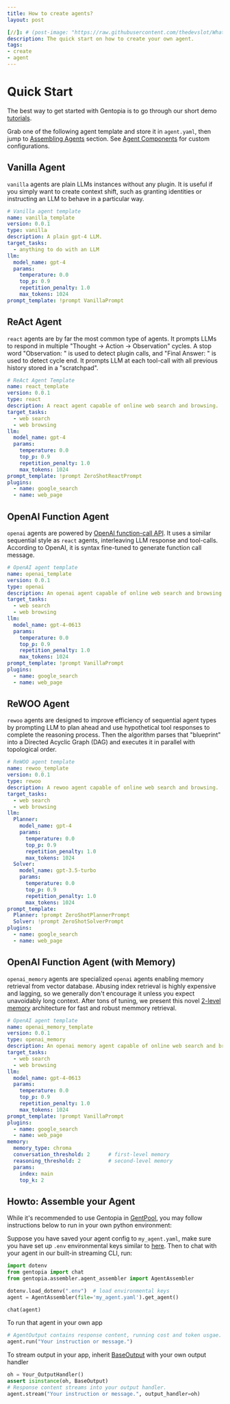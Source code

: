```yaml
---
title: How to create agents?
layout: post

[//]: # (post-image: "https://raw.githubusercontent.com/thedevslot/WhatATheme/master/assets/images/What%20is%20Jekyll%20and%20How%20to%20use%20it.png?token=AHMQUELVG36IDSA4SZEZ5P26Z64IW")
description: The quick start on how to create your own agent.
tags:
- create
- agent
---
```

# Quick Start
The best way to get started with Gentopia is to go through our short demo [tutorials](https://www.youtube.com/playlist?list=PLZ2Bx-k4vH2dyvW9md5SHx4GBQOGoIJWr).

Grab one of the following agent template and store it in `agent.yaml`, then jump to [Assembling Agents](quick_start.md#howto-assemble-your-agent) section. 
See [Agent Components](agent_components.md) for custom configurations.

## Vanilla Agent
`vanilla` agents are plain LLMs instances without any plugin. 
It is useful if you simply want to create context shift, such as granting identities or instructing an LLM to behave in a particular way.

```yaml
# Vanilla agent template
name: vanilla_template
version: 0.0.1
type: vanilla
description: A plain gpt-4 LLM.
target_tasks:
  - anything to do with an LLM 
llm:
  model_name: gpt-4
  params:
    temperature: 0.0
    top_p: 0.9
    repetition_penalty: 1.0
    max_tokens: 1024
prompt_template: !prompt VanillaPrompt

```

## ReAct Agent
`react` agents are by far the most common type of agents. It prompts LLMs to respond in multiple "Thought -> Action -> Observation" cycles.
A stop word "Observation: " is used to detect plugin calls, and "Final Answer: " is used to detect cycle end.
It prompts LLM at each tool-call with all previous history stored in a "scratchpad". 

```yaml
# ReAct Agent Template
name: react_template
version: 0.0.1
type: react
description: A react agent capable of online web search and browsing.
target_tasks:
  - web search
  - web browsing
llm:
  model_name: gpt-4
  params:
    temperature: 0.0
    top_p: 0.9
    repetition_penalty: 1.0
    max_tokens: 1024
prompt_template: !prompt ZeroShotReactPrompt
plugins:
  - name: google_search
  - name: web_page
```

## OpenAI Function Agent
`openai` agents are powered by [OpenAI function-call API](https://openai.com/blog/function-calling-and-other-api-updates).
It uses a similar sequential style as `react` agents, interleaving LLM response and tool-calls. 
According to OpenAI, it is syntax fine-tuned to generate function call message.

```yaml
# OpenAI agent template
name: openai_template
version: 0.0.1
type: openai
description: An openai agent capable of online web search and browsing.
target_tasks:
  - web search
  - web browsing
llm:
  model_name: gpt-4-0613
  params:
    temperature: 0.0
    top_p: 0.9
    repetition_penalty: 1.0
    max_tokens: 1024
prompt_template: !prompt VanillaPrompt
plugins:
  - name: google_search
  - name: web_page
```

## ReWOO Agent
`rewoo` agents are designed to improve efficiency of sequential agent types by prompting LLM to plan ahead and use hypothetical
tool responses to complete the reasoning process. Then the algorithm parses that "blueprint" into a Directed Acyclic Graph (DAG)
and executes it in parallel with topological order.

```yaml
# ReWOO agent template
name: rewoo_template
version: 0.0.1
type: rewoo
description: A rewoo agent capable of online web search and browsing.
target_tasks:
  - web search
  - web browsing
llm:
  Planner:
    model_name: gpt-4
    params:
      temperature: 0.0
      top_p: 0.9
      repetition_penalty: 1.0
      max_tokens: 1024
  Solver:
    model_name: gpt-3.5-turbo
    params:
      temperature: 0.0
      top_p: 0.9
      repetition_penalty: 1.0
      max_tokens: 1024
prompt_template:
  Planner: !prompt ZeroShotPlannerPrompt
  Solver: !prompt ZeroShotSolverPrompt
plugins:
  - name: google_search
  - name: web_page
```

## OpenAI Function Agent (with Memory)
`openai_memory` agents are specialized `openai` agents enabling memory retrieval from vector database.
Abusing index retrieval is highly expensive and lagging, so we generally don't encourage it unless you expect unavoidably long context. 
After tons of tuning, we present this novel [2-level memory]() architecture for fast and robust memmory retrieval.

```yaml
# OpenAI agent template
name: openai_memory_template
version: 0.0.1
type: openai_memory
description: An openai memory agent capable of online web search and browsing in unlimited context length.
target_tasks:
  - web search
  - web browsing
llm:
  model_name: gpt-4-0613
  params:
    temperature: 0.0
    top_p: 0.9
    repetition_penalty: 1.0
    max_tokens: 1024
prompt_template: !prompt VanillaPrompt
plugins:
  - name: google_search
  - name: web_page
memory:
  memory_type: chroma
  conversation_threshold: 2      # first-level memory
  reasoning_threshold: 2         # second-level memory
  params:
    index: main
    top_k: 2
```

## Howto: Assemble your Agent
While it's recommended to use Gentopia in [GentPool](gentpool.md), you may follow instructions below to run in your own python environment:

Suppose you have saved your agent config to `my_agent.yaml`, make sure you have set up `.env` environmental keys similar to [here](installation.md#install-gentpool). Then to chat with your agent in our built-in streaming CLI, run:

```python
import dotenv
from gentopia import chat
from gentopia.assembler.agent_assembler import AgentAssembler

dotenv.load_dotenv(".env")  # load environmental keys
agent = AgentAssembler(file='my_agent.yaml').get_agent()

chat(agent) 
```
To run that agent in your own app
```python
# AgentOutput contains response content, running cost and token usgae.
agent.run("Your instruction or message.")
```
To stream output in your app, inherit [BaseOutput](https://github.com/Gentopia-AI/Gentopia/blob/c26370cf8c9642d2ec101c2d827b56341058b482/gentopia/output/base_output.py#L12)
with your own output handler
```python
oh = Your_OutputHandler()
assert isinstance(oh, BaseOutput)
# Response content streams into your output handler.
agent.stream("Your instruction or message.", output_handler=oh)
```